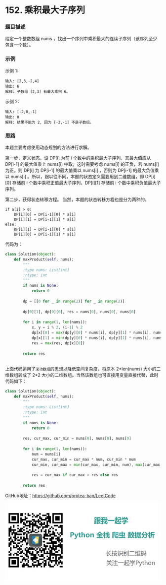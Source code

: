 # 152. 乘积最大子序列

### 题目描述

给定一个整数数组 nums ，找出一个序列中乘积最大的连续子序列（该序列至少包含一个数）。

### 示例

示例 1:

    输入: [2,3,-2,4]
    输出: 6
    解释: 子数组 [2,3] 有最大乘积 6。

示例 2:

    输入: [-2,0,-1]
    输出: 0
    解释: 结果不能为 2, 因为 [-2,-1] 不是子数组。

### 思路

本题主要考虑使用动态规划的方法进行求解。

第一步，定义状态。设 DP[i] 为前 i 个数中的乘积最大子序列，其最大值应从 DP[i-1] 的最大值乘上 nums[i] 中取，这时需要考虑 nums[i] 的正负，若 nums[i] 为正，则 DP[i] 为 DP[i-1] 的最大值乘以 nums[i] ，否则为 DP[i-1] 的最大负值乘以 nums[i] 。所以，跟以往不同，本题的状态定义需要用到二维数组，即 DP[i][0] 存储前 i 个数中乘积正值最大子序列，DP[i][1] 存储前 i 个数中乘积负值最大子序列。

第二步，获得状态转移方程。
当然，本题的状态转移方程也是分为两种的。
```
if a[i] > 0:
    DP[i][0] = DP[i-1][0] * a[i]
    DP[i][1] = DP[i-1][1] * a[i]
else:
    DP[i][1] = DP[i-1][0] * a[i]
    DP[i][0] = DP[i-1][1] * a[i]
```

代码为：
```python
class Solution(object):
    def maxProduct(self, nums):
        """
        :type nums: List[int]
        :rtype: int
        """
        if nums is None:
            return 0

        dp = [[0 for _ in range(2)] for _ in range(2)]

        dp[0][1], dp[0][0], res = nums[0], nums[0], nums[0]

        for i in range(1, len(nums)):
            x, y = i % 2, (i-1) % 2
            dp[x][0] = max(dp[y][0] * nums[i], dp[y][1] * nums[i], nums[i])
            dp[x][1] = min(dp[y][0] * nums[i], dp[y][1] * nums[i], nums[i])
            res = max(res, dp[x][0])

        return res
        
```

上面代码运用了`滚动数组`的思想以降低空间复杂度，将原本 2\*len(nums) 大小的二维数组转成了 2\*2 大小的二维数组。当然该数组也可直接用变量直接代替，此时代码如下：

```python
class Solution(object):
    def maxProduct(self, nums):
        """
        :type nums: List[int]
        :rtype: int
        """
        if nums is None:
            return 0

        res, cur_max, cur_min = nums[0], nums[0], nums[0]

        for i in range(1, len(nums)):
            num = nums[i]
            cur_max, cur_min = cur_max * num, cur_min * num
            cur_min, cur_max = min(cur_max, cur_min, num), max(cur_max, cur_min, num)

            res = cur_max if cur_max > res else res
        
        return res
```

GitHub地址：https://github.com/protea-ban/LeetCode

![](https://raw.githubusercontent.com/protea-ban/images/master/PythonStudyTogether.png)